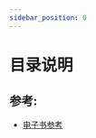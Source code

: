 ```yaml
---
sidebar_position: 0
---
```


# 目录说明

## 参考:
* [电子书参考](https://github.com/vhf/free-programming-books/edit/master/free-programming-books-zh.md)



